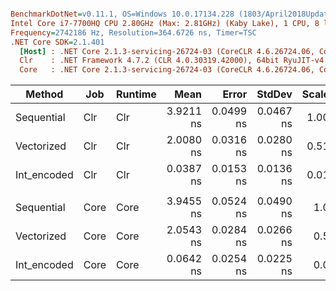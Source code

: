 ``` ini

BenchmarkDotNet=v0.11.1, OS=Windows 10.0.17134.228 (1803/April2018Update/Redstone4)
Intel Core i7-7700HQ CPU 2.80GHz (Max: 2.81GHz) (Kaby Lake), 1 CPU, 8 logical and 4 physical cores
Frequency=2742186 Hz, Resolution=364.6726 ns, Timer=TSC
.NET Core SDK=2.1.401
  [Host] : .NET Core 2.1.3-servicing-26724-03 (CoreCLR 4.6.26724.06, CoreFX 4.6.26724.03), 64bit RyuJIT
  Clr    : .NET Framework 4.7.2 (CLR 4.0.30319.42000), 64bit RyuJIT-v4.7.3132.0
  Core   : .NET Core 2.1.3-servicing-26724-03 (CoreCLR 4.6.26724.06, CoreFX 4.6.26724.03), 64bit RyuJIT


```
|      Method |  Job | Runtime |      Mean |     Error |    StdDev | Scaled |
|------------ |----- |-------- |----------:|----------:|----------:|-------:|
|  Sequential |  Clr |     Clr | 3.9211 ns | 0.0499 ns | 0.0467 ns |  1.000 |
|  Vectorized |  Clr |     Clr | 2.0080 ns | 0.0316 ns | 0.0280 ns |  0.512 |
| Int_encoded |  Clr |     Clr | 0.0387 ns | 0.0153 ns | 0.0136 ns |  0.010 |
|             |      |         |           |           |           |        |
|  Sequential | Core |    Core | 3.9455 ns | 0.0524 ns | 0.0490 ns |   1.00 |
|  Vectorized | Core |    Core | 2.0543 ns | 0.0284 ns | 0.0266 ns |   0.52 |
| Int_encoded | Core |    Core | 0.0642 ns | 0.0254 ns | 0.0225 ns |   0.02 |
